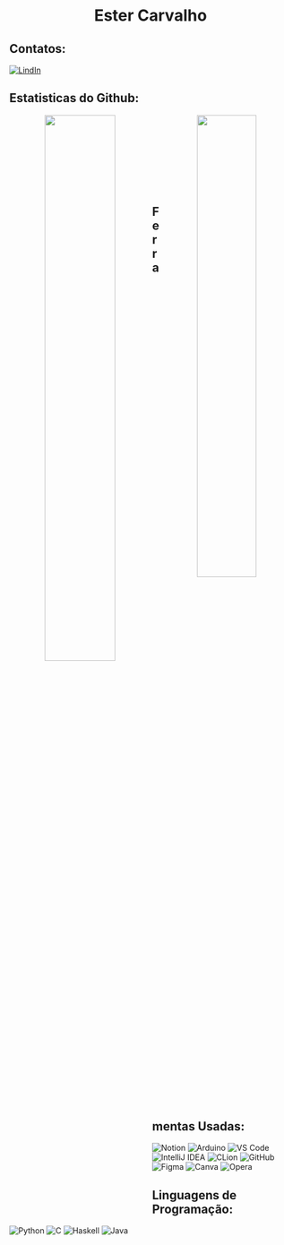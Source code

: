 <h1 align="center">Ester Carvalho</h1>  
<h2> Contatos:</h1> 

<!--[![Slack](https://img.shields.io/badge/Slack-000000?style=for-the-badge&logo=slack&logoColor=9745F5)](https://cesarschool.slack.com/team/U03UMFTL9QQ)-->
[![LindIn](https://img.shields.io/badge/LinkedIn-000000?style=for-the-badge&logo=linkedin&logoColor=9745F5)](https://www.linkedin.com/in/ester-acm/)


<h2>Estatisticas do Github:</h1>  
<div  align="center" style="margin-bottom:100px">
<img width=50% align="left"  src="https://github-readme-streak-stats.herokuapp.com?user=ester-acm&theme=midnight-purple&mode=weekly" />
<img width=46% align="right" src="https://github-readme-stats.vercel.app/api?username=ester-acm&hide=contribs,issues&count_private=true&show_icons=true&theme=midnight-purple"/>
</div>

&nbsp;

&nbsp;



<h2 align="left">Ferramentas Usadas:</h1>  


![Notion](https://img.shields.io/badge/Notion-000000?style=for-the-badge&logo=notion&logoColor=9745F5)
![Arduino](https://img.shields.io/badge/Arduino-000000?style=for-the-badge&logo=arduino&logoColor=9745F5)
![VS Code](https://img.shields.io/badge/VS%20Code-000000?style=for-the-badge&logo=visual-studio-code&logoColor=9745F5)
![IntelliJ IDEA](https://img.shields.io/badge/IntelliJIDEA-000000.svg?style=for-the-badge&logo=intellij-idea&logoColor=9745F5)
![CLion](https://img.shields.io/badge/CLion-black?style=for-the-badge&logo=clion&logoColor=9745F5)
![GitHub](https://img.shields.io/badge/GitHub-black?style=for-the-badge&logo=github&logoColor=9745F5)
![Figma](https://img.shields.io/badge/Figma-000000?style=for-the-badge&logo=figma&logoColor=9745F5)
![Canva](https://img.shields.io/badge/Canva-black?style=for-the-badge&logo=Canva&logoColor=9745F5)
![Opera](https://img.shields.io/badge/Opera-black?style=for-the-badge&logo=Opera&logoColor=9745F5)


<h2 align="left">Linguagens de Programação:</h1>  

![Python](https://img.shields.io/badge/python-black?style=for-the-badge&logo=python&logoColor=9745F5)
![C](https://img.shields.io/badge/c-black?style=for-the-badge&logo=c&logoColor=9745F5)
![Haskell](https://img.shields.io/badge/Haskell-black?style=for-the-badge&logo=haskell&logoColor=9745F5)
![Java](https://img.shields.io/badge/java-black?style=for-the-badge&logo=openjdk&logoColor=9745F5)


 <!--
**ester-acm/ester-acm** is a ✨ _special_ ✨ repository because its `README.md` (this file) appears on your GitHub profile.

Here are some ideas to get you started:

- 🔭 I’m currently working on ...
- 🌱 I’m currently learning ...
- 👯 I’m looking to collaborate on ...
- 🤔 I’m looking for help with ...
- 💬 Ask me about ...
- 📫 How to reach me: ...
- 😄 Pronouns: ...
- ⚡ Fun fact: ...
-->
